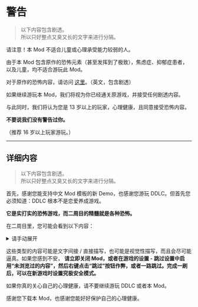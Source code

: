 # 警告

> 以下内容包含剧透。  
> 所以只好整点又臭又长的文字来进行分隔。

请注意！本 Mod 不适合儿童或心理承受能力较弱的人。

由于本 Mod 包含原作的恐怖元素（甚至发挥到了极致），焦虑症、抑郁症患者，以及儿童，均不适合游玩此 Mod。

对于原作的恐怖内容，请访问 [这里](https://ddlc.moe/warning.html)。（英文，包含剧透）

如果继续游玩本 Mod，我们将视为你已经通关原游戏，并接受任何剧透内容。

与此同时，我们将认为您是 13 岁以上的玩家，心理健康，且同意接受恐怖内容。

**不要说我们没有警告过你。**

（推荐 16 岁以上玩家游玩。）

-------------------

## 详细内容

> 以下内容包含剧透。  
> 所以只好整点又臭又长的文字来进行分隔。

首先，感谢您能支持中文 Mod 模板的新 Demo，也感谢您游玩 DDLC。但首先您必须知道：DDLC 根本不是恋爱养成游戏。

**它是实打实的恐怖游戏，而二周目的精髓就是各种恐怖。**

在二周目里，您可能会看到以下内容：

<details>
  <summary>请手动展开</summary>

  - 自残
  - 自杀
  - 跳杀（jumpscare）
  - 心理恐怖
  - 滥用职权
  - 抑郁症
  - 令人不安的图像（？）
  - 恐怖谷效应
  - 人体器官炸裂
  - 内讧
  - 粗鄙之语
  - 家庭暴力
  - 还有许多...
</details>

这些类型的内容可能是文字间接 / 直接描写，也可能是视觉性描写，而且会尽可能逼真。如果您感到不安， **请立即关闭 Mod，或者在游戏的设置 - 跳过设置中启用“未浏览过的内容”，然后右键点击“跳过”按钮作弊，或者一路跳过。完成一刷后，可以在新游戏时设置究极安全模式。**

如果你真的关心自己的心理健康，请不要继续游玩 DDLC 或者本 Mod。

感谢您下载本 Mod，也感谢您能好好保护自己的心理健康。